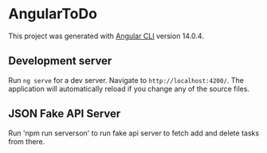 # AngularToDo

This project was generated with [Angular CLI](https://github.com/angular/angular-cli) version 14.0.4.

## Development server

Run `ng serve` for a dev server. Navigate to `http://localhost:4200/`. The application will automatically reload if you change any of the source files.

## JSON Fake API Server

Run 'npm run serverson' to run fake api server to fetch add and delete tasks from there.
